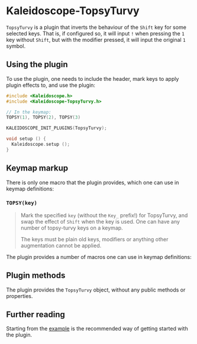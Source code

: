 # Kaleidoscope-TopsyTurvy

`TopsyTurvy` is a plugin that inverts the behaviour of the `Shift` key for some
selected keys. That is, if configured so, it will input `!` when pressing the
`1` key without `Shift`, but with the modifier pressed, it will input the
original `1` symbol.

## Using the plugin

To use the plugin, one needs to include the header, mark keys to apply plugin
effects to, and use the plugin:

```c++
#include <Kaleidoscope.h>
#include <Kaleidoscope-TopsyTurvy.h>

// In the keymap:
TOPSY(1), TOPSY(2), TOPSY(3)

KALEIDOSCOPE_INIT_PLUGINS(TopsyTurvy);

void setup () {
  Kaleidoscope.setup ();
}
```

## Keymap markup

There is only one macro that the plugin provides, which one can use in keymap definitions:

### `TOPSY(key)`

> Mark the specified `key` (without the `Key_` prefix!) for TopsyTurvy, and swap
> the effect of `Shift` when the key is used. One can have any number of
> topsy-turvy keys on a keymap.
>
> The keys must be plain old keys, modifiers or anything other augmentation
> cannot be applied.

The plugin provides a number of macros one can use in keymap definitions:

## Plugin methods

The plugin provides the `TopsyTurvy` object, without any public methods or properties.

## Further reading

Starting from the [example][plugin:example] is the recommended way of getting
started with the plugin.

 [plugin:example]: ../../examples/TopsyTurvy/TopsyTurvy.ino
